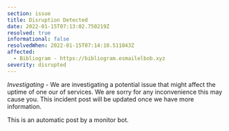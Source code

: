 ```yaml
---
section: issue
title: Disruption Detected
date: 2022-01-15T07:13:02.750219Z
resolved: true
informational: false
resolvedWhen: 2022-01-15T07:14:10.511043Z
affected:
  - Bibliogram - https://bibliogram.esmailelbob.xyz
severity: disrupted
---
```

*Investigating* - We are investigating a potential issue that might affect the uptime of one our of services. We are sorry for any inconvenience this may cause you. This incident post will be updated once we have more information.

This is an automatic post by a monitor bot.
        